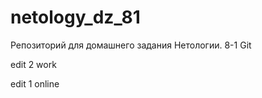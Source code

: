 # netology_dz_81
Репозиторий для домашнего задания Нетологии. 8-1 Git


edit 2 work





edit 1 online
